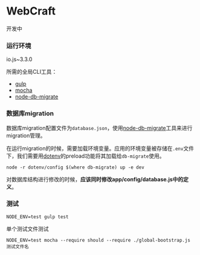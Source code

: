 # WebCraft

开发中

### 运行环境

io.js~3.3.0

所需的全局CLI工具：

- [gulp](http://gulpjs.com/)
- [mocha](http://mochajs.org)
- [node-db-migrate](https://github.com/db-migrate/node-db-migrate)

### 数据库migration

数据库migration配置文件为`database.json`，使用[node-db-migrate](https://github.com/db-migrate/node-db-migrate)工具来进行migration管理。

在运行migration的时候，需要加载环境变量。应用的环境变量被存储在`.env`文件下，我们需要用[dotenv](https://github.com/motdotla/dotenv)的preload功能将其加载给`db-migrate`使用。

```
node -r dotenv/config $(where db-migrate) up -e dev
```

对数据库结构进行修改的时候，**应该同时修改app/config/database.js中的定义**。


### 测试

```
NODE_ENV=test gulp test
```

单个测试文件测试

```
NODE_ENV=test mocha --require should --require ./global-bootstrap.js 测试文件名
```